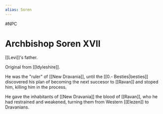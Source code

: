 ```yaml
---
alias: Soren
---
```

#NPC
# Archbishop Soren XVII
[[Levi]]'s father.

Original from [[Idyleshire]].

He was the "ruler" of [[New Dravania]], until the [[0.- Besties|besties]] discovered his plan of becoming the next succesor to [[Ravan]] and stoped him, killing him in the process.

He gave the inhabitants of [[New Dravania]] the blood of [[Ravan]], who he had restrained and weakened, turning them from Western [[Elezen]] to Dravanians.
